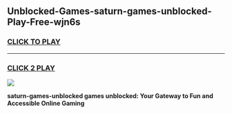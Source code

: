 
## Unblocked-Games-saturn-games-unblocked-Play-Free-wjn6s
<h3>
<a href="https://premium76.site?title=saturn-games-unblocked&ref=10A">CLICK TO PLAY</a></h3>
<hr>

<h3>
<a href="https://premium76.site?title=saturn-games-unblocked&ref=10A">CLICK 2 PLAY</a>
  
</h3>

<a href="https://premium76.site?title=saturn-games-unblocked&ref=10A"><img src="https://clearcache.store/games.png"></a>


**saturn-games-unblocked games unblocked: Your Gateway to Fun and Accessible Online Gaming**
